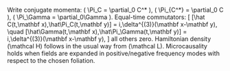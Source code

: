 Write conjugate momenta:
( \Pi_C = \partial_0 C^* ), ( \Pi_{C^*} = \partial_0 C ), ( \Pi_\Gamma = \partial_0\Gamma ).
Equal-time commutators:
[ [\hat C(t,\mathbf x),\hat\Pi_C(t,\mathbf y)] = i,\delta^{(3)}(\mathbf x-\mathbf y), \quad [\hat\Gamma(t,\mathbf x),\hat\Pi_\Gamma(t,\mathbf y)] = i,\delta^{(3)}(\mathbf x-\mathbf y), ]
all others zero. Hamiltonian density (\mathcal H) follows in the usual way from (\mathcal L). Microcausality holds when fields are expanded in positive/negative frequency modes with respect to the chosen foliation.